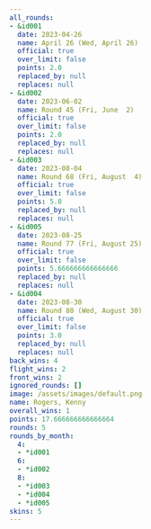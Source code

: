 ```yaml
---
all_rounds:
- &id001
  date: 2023-04-26
  name: April 26 (Wed, April 26)
  official: true
  over_limit: false
  points: 2.0
  replaced_by: null
  replaces: null
- &id002
  date: 2023-06-02
  name: Round 45 (Fri, June  2)
  official: true
  over_limit: false
  points: 2.0
  replaced_by: null
  replaces: null
- &id003
  date: 2023-08-04
  name: Round 68 (Fri, August  4)
  official: true
  over_limit: false
  points: 5.0
  replaced_by: null
  replaces: null
- &id005
  date: 2023-08-25
  name: Round 77 (Fri, August 25)
  official: true
  over_limit: false
  points: 5.666666666666666
  replaced_by: null
  replaces: null
- &id004
  date: 2023-08-30
  name: Round 80 (Wed, August 30)
  official: true
  over_limit: false
  points: 3.0
  replaced_by: null
  replaces: null
back_wins: 4
flight_wins: 2
front_wins: 2
ignored_rounds: []
image: /assets/images/default.png
name: Rogers, Kenny
overall_wins: 1
points: 17.666666666666664
rounds: 5
rounds_by_month:
  4:
  - *id001
  6:
  - *id002
  8:
  - *id003
  - *id004
  - *id005
skins: 5
---
```

